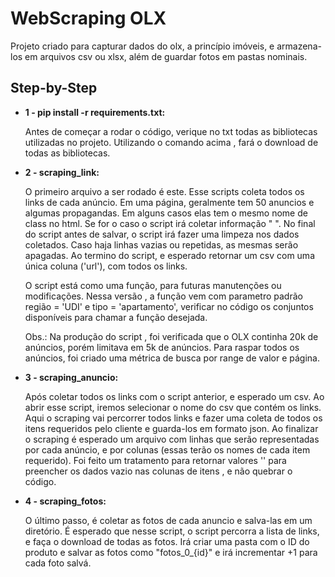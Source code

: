 
# WebScraping OLX

Projeto criado para capturar dados do olx, a princípio imóveis, e armazena-los em arquivos csv ou xlsx, além de guardar fotos em pastas nominais.

## Step-by-Step

-  **1 - pip install -r requirements.txt:**

    Antes de começar a rodar o  código, verique no txt todas as bibliotecas utilizadas no projeto. Utilizando o comando acima , fará o download de todas as bibliotecas.

- **2 - scraping_link:**

    O primeiro arquivo a ser rodado é este. Esse scripts coleta todos os links de cada anúncio. Em uma página, geralmente tem 50 anuncios e algumas propagandas. Em alguns casos elas tem o mesmo nome de class no html. Se for o caso o script irá coletar informação " ". No final do script antes de salvar, o script irá fazer uma limpeza nos dados coletados. Caso haja linhas vazias ou repetidas, as mesmas serão apagadas. Ao termino do script, e esperado retornar um csv com uma única coluna ('url'), com todos os links.

    O script está como uma função, para futuras manutenções ou modificações. Nessa versão , a função vem com parametro padrão região = 'UDI' e tipo = 'apartamento', verificar no código os conjuntos disponíveis para chamar a função desejada.

    Obs.: Na produção do script , foi verificada que o OLX continha 20k de anúncios, porém limitava em 5k de anúncios. Para raspar todos os anúncios, foi criado uma métrica de busca por range de valor e página.

- **3 - scraping_anuncio:**

    Após coletar todos os links com o script anterior, e esperado um csv. Ao abrir esse script, iremos selecionar o nome do csv que contém os links. Aqui o scraping vai percorrer todos links e fazer uma coleta de todos os itens requeridos pelo cliente e guarda-los em formato json. Ao finalizar o scraping é esperado um arquivo com linhas que serão representadas por cada anúncio, e por colunas (essas terão os nomes de cada item requerido). Foi feito um tratamento para retornar valores '' para preencher os dados vazio nas colunas de itens , e não quebrar o código.

- **4 - scraping_fotos:**

    O último passo, é coletar as fotos de cada anuncio e salva-las em um diretório. É esperado que nesse script, o script percorra a lista de links, e faça o download de todas as fotos. Irá criar uma pasta com o ID do produto e salvar as fotos como "fotos_0_{id}" e irá incrementar +1 para cada foto salvá.
    
